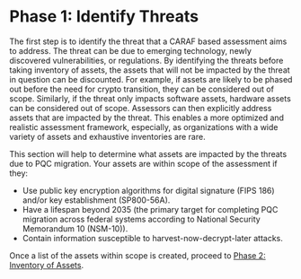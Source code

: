 # Phase 1: Identify Threats
The first step is to identify the threat that a CARAF based assessment aims to address. The threat can be due to emerging technology, newly discovered vulnerabilities, or regulations. By identifying the threats before taking inventory of assets, the assets that will not be impacted by the threat in question can be discounted. For example, if assets are likely to be phased out before the need for crypto transition, they can be considered out of scope. Similarly, if the threat only impacts software assets, hardware assets can be considered out of scope. Assessors can then explicitly address assets that are impacted by the threat. This enables a more optimized and realistic assessment framework, especially, as organizations with a wide variety of assets and exhaustive inventories are rare.

This section will help to determine what assets are impacted by the threats due to PQC migration. Your assets are within scope of the assessment if they:
- Use public key encryption algorithms for digital signature (FIPS 186) and/or key establishment (SP800-56A).
- Have a lifespan beyond 2035 (the primary target for completing PQC migration across federal systems according to National Security Memorandum 10 (NSM-10)).
- Contain information susceptible to harvest-now-decrypt-later attacks.

Once a list of the assets within scope is created, proceed to [Phase 2: Inventory of Assets](https://github.com/cma184_comcast/CARAF-Knowledge-Base/tree/main/Phase%201%3A%20Identify%20Threats).

